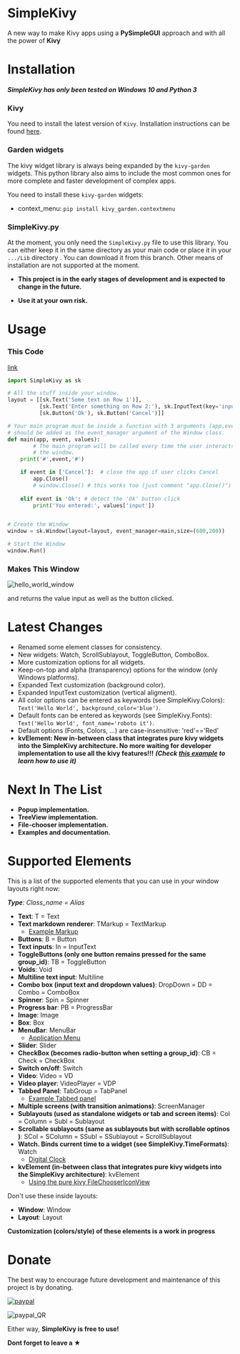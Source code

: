 # SimpleKivy
A new way to make Kivy apps using a **PySimpleGUI** approach and with all the power of **Kivy**

# Installation
##### SimpleKivy has only been tested on **Windows 10** and Python 3
### Kivy
You need to install the latest version of `Kivy`. Installation instructions can be found [here](https://kivy.org/doc/stable/gettingstarted/installation.html).

### Garden widgets
The kivy widget library is always being expanded by the `kivy-garden` widgets. This python library also aims to include the most common ones for more complete and faster development of complex apps.

You need to install these `kivy-garden` widgets:

* context_menu: ```pip install kivy_garden.contextmenu```

### SimpleKivy.py
At the moment, you only need the `SimpleKivy.py` file to use this library. You can either keep it in the same directory as your main code or place it in your `.../Lib` directory . You can download it from this branch.
Other means of installation are not supported at the moment. 

* **This project is in the early stages of development and is expected to change in the future.**

* **Use it at your own risk.**

# Usage

### This Code
[link](example_programs/hello_world.py)

```python
import SimpleKivy as sk

# All the stuff inside your window.
layout = [[sk.Text('Some text on Row 1')],
          [sk.Text('Enter something on Row 2:'), sk.InputText(key='input')],
          [sk.Button('Ok'), sk.Button('Cancel')]]

# Your main program must be inside a function with 3 arguments (app,event,values) and 
# should be added as the event_manager argument of the Window class.
def main(app, event, values):
        # The main program will be called every time the user interacts with
        # the window.    
    print('#',event,'#')

    if event in ['Cancel']:  # close the app if user clicks Cancel
        app.Close()
        # window.Close() # this works too (just comment "app.Close()")
    
    elif event is 'Ok': # detect the 'Ok' button click
    	print('You entered:', values['input'])


# Create the Window
window = sk.Window(layout=layout, event_manager=main,size=(600,200))

# Start the Window
window.Run()
```

### Makes This Window

![hello_world_window](https://github.com/SuperMechaDeathChrist/SimpleKivy/raw/master/images/hello_world_window.PNG)

and returns the value input as well as the button clicked.

# Latest Changes
- Renamed some element classes for consistency.
- New widgets: Watch, ScrollSublayout, ToggleButton, ComboBox.
- More customization options for all widgets.
- Keep-on-top and alpha (transparency) options for the window (only Windows platforms).
- Expanded Text customization (background color).
- Expanded InputText customization (vertical aligment).
- All color options can be entered as keywords (see SimpleKivy.Colors): ```Text('Hello World', background_color='blue')```.
- Default fonts can be entered as keywords (see SimpleKivy.Fonts): ```Text('Hello World', font_name='roboto it')```.
- Default options (Fonts, Colors, ...) are case-insensitive: 'red'=='Red'
- **kvElement: New in-between class that integrates pure kivy widgets into the SimpleKivy architecture. No more waiting for developer implementation to use all the kivy features!!!** ***(Check [this example](example_programs/example_kvelement.py) to learn how to use it)***

# Next In The List
- **Popup implementation.**
- **TreeView implementation.**
- **File-chooser implementation.**
- **Examples and documentation.**

# Supported Elements
This is a list of the supported elements that you can use in your window layouts right now:

***Type**: Class_name = Alias*
* **Text**: T = Text
* **Text markdown renderer**: TMarkup = TextMarkup
  * [Example Markup](example_programs/example_markup_text.py)
* **Buttons**: B = Button
* **Text inputs**: In = InputText
* **ToggleButtons (only one button remains pressed for the same group_id)**: TB = ToggleButton
* **Voids**: Void
* **Multiline text input**: Multiline
* **Combo box (input text and dropdown values)**: DropDown = DD = Combo = ComboBox
* **Spinner**: Spin = Spinner
* **Progress bar**: PB = ProgressBar
* **Image**: Image
* **Box**: Box
* **MenuBar**: MenuBar
  * [Application Menu](example_programs/application_menu_bar.py)
* **Slider**: Slider
* **CheckBox (becomes radio-button when setting a group_id)**: CB = Check = CheckBox
* **Switch on/off**: Switch
* **Video**: Video = VD
* **Video player**: VideoPlayer = VDP
* **Tabbed Panel**: TabGroup = TabPanel
  * [Example Tabbed panel](example_programs/example_tabbed_panel.py)
* **Multiple screens (with transition animations)**: ScreenManager
* **Sublayouts (used as standalone widgets or tab and screen items)**: Col = Column = Subl = Sublayout
* **Scrollable sublayouts (same as sublayouts but with scrollable optinos )**: SCol = SColumn = SSubl = SSublayout = ScrollSublayout
* **Watch. Binds current time to a widget (see SimpleKivy.TimeFormats)**: Watch
  * [Digital Clock](example_programs/digital_clock.py)
* **kvElement (in-between class that integrates pure kivy widgets into the SimpleKivy architecture)**: kvElement
  * [Using the pure kivy FileChooserIconView](example_programs/example_kvelement.py)

Don't use these inside layouts:
* **Window**: Window
* **Layout**: Layout

**Customization (colors/style) of these elements is a work in progress**

# Donate
The best way to encourage future development and maintenance of this project is by donating.


[![paypal](https://www.paypalobjects.com/en_US/MX/i/btn/btn_donateCC_LG.gif)](https://www.paypal.com/cgi-bin/webscr?cmd=_s-xclick&hosted_button_id=339JUWC5BY6UN&source=url)

![paypal_QR](https://github.com/SuperMechaDeathChrist/SimpleKivy/raw/master/images/paypal_QR.png)

Either way, **SimpleKivy is free to use!**

**Dont forget to leave a ★**
